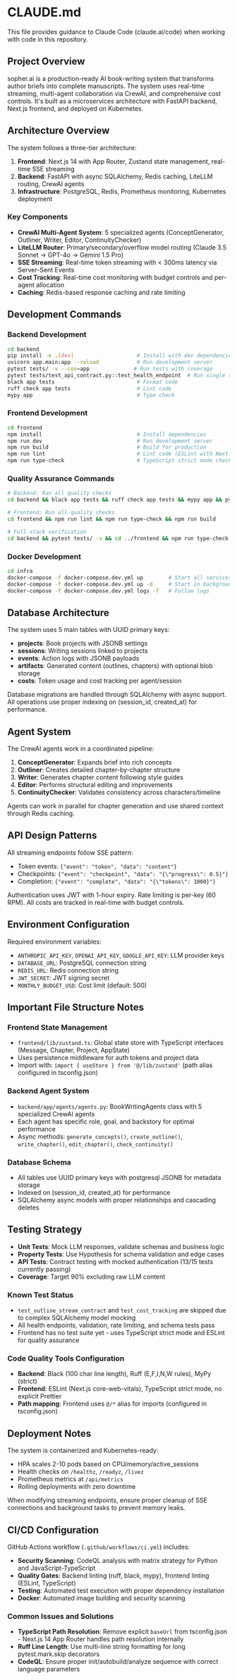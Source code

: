 # CLAUDE.md

This file provides guidance to Claude Code (claude.ai/code) when working with code in this repository.

## Project Overview

sopher.ai is a production-ready AI book-writing system that transforms author briefs into complete manuscripts. The system uses real-time streaming, multi-agent collaboration via CrewAI, and comprehensive cost controls. It's built as a microservices architecture with FastAPI backend, Next.js frontend, and deployed on Kubernetes.

## Architecture Overview

The system follows a three-tier architecture:

1. **Frontend**: Next.js 14 with App Router, Zustand state management, real-time SSE streaming
2. **Backend**: FastAPI with async SQLAlchemy, Redis caching, LiteLLM routing, CrewAI agents
3. **Infrastructure**: PostgreSQL, Redis, Prometheus monitoring, Kubernetes deployment

### Key Components

- **CrewAI Multi-Agent System**: 5 specialized agents (ConceptGenerator, Outliner, Writer, Editor, ContinuityChecker)
- **LiteLLM Router**: Primary/secondary/overflow model routing (Claude 3.5 Sonnet → GPT-4o → Gemini 1.5 Pro)
- **SSE Streaming**: Real-time token streaming with < 300ms latency via Server-Sent Events
- **Cost Tracking**: Real-time cost monitoring with budget controls and per-agent allocation
- **Caching**: Redis-based response caching and rate limiting

## Development Commands

### Backend Development

```bash
cd backend
pip install -e .[dev]                    # Install with dev dependencies
uvicorn app.main:app --reload            # Run development server
pytest tests/ -v --cov=app              # Run tests with coverage
pytest tests/test_api_contract.py::test_health_endpoint  # Run single test
black app tests                          # Format code
ruff check app tests                     # Lint code  
mypy app                                 # Type check
```

### Frontend Development

```bash
cd frontend
npm install                              # Install dependencies
npm run dev                              # Run development server
npm run build                            # Build for production
npm run lint                             # Lint code (ESLint with Next.js rules)
npm run type-check                       # TypeScript strict mode checking
```

### Quality Assurance Commands

```bash
# Backend: Run all quality checks
cd backend && black app tests && ruff check app tests && mypy app && pytest tests/ -v

# Frontend: Run all quality checks  
cd frontend && npm run lint && npm run type-check && npm run build

# Full stack verification
cd backend && pytest tests/ -v && cd ../frontend && npm run type-check
```

### Docker Development

```bash
cd infra
docker-compose -f docker-compose.dev.yml up        # Start all services
docker-compose -f docker-compose.dev.yml up -d     # Start in background
docker-compose -f docker-compose.dev.yml logs -f   # Follow logs
```

## Database Architecture

The system uses 5 main tables with UUID primary keys:

- **projects**: Book projects with JSONB settings
- **sessions**: Writing sessions linked to projects  
- **events**: Action logs with JSONB payloads
- **artifacts**: Generated content (outlines, chapters) with optional blob storage
- **costs**: Token usage and cost tracking per agent/session

Database migrations are handled through SQLAlchemy with async support. All operations use proper indexing on (session_id, created_at) for performance.

## Agent System

The CrewAI agents work in a coordinated pipeline:

1. **ConceptGenerator**: Expands brief into rich concepts
2. **Outliner**: Creates detailed chapter-by-chapter structure  
3. **Writer**: Generates chapter content following style guides
4. **Editor**: Performs structural editing and improvements
5. **ContinuityChecker**: Validates consistency across characters/timeline

Agents can work in parallel for chapter generation and use shared context through Redis caching.

## API Design Patterns

All streaming endpoints follow SSE pattern:
- Token events: `{"event": "token", "data": "content"}`
- Checkpoints: `{"event": "checkpoint", "data": "{\"progress\": 0.5}"}`
- Completion: `{"event": "complete", "data": "{\"tokens\": 1000}"}`

Authentication uses JWT with 1-hour expiry. Rate limiting is per-key (60 RPM). All costs are tracked in real-time with budget controls.

## Environment Configuration

Required environment variables:
- `ANTHROPIC_API_KEY`, `OPENAI_API_KEY`, `GOOGLE_API_KEY`: LLM provider keys
- `DATABASE_URL`: PostgreSQL connection string  
- `REDIS_URL`: Redis connection string
- `JWT_SECRET`: JWT signing secret
- `MONTHLY_BUDGET_USD`: Cost limit (default: 500)

## Important File Structure Notes

### Frontend State Management
- `frontend/lib/zustand.ts`: Global state store with TypeScript interfaces (Message, Chapter, Project, AppState)
- Uses persistence middleware for auth tokens and project data
- Import with: `import { useStore } from '@/lib/zustand'` (path alias configured in tsconfig.json)

### Backend Agent System
- `backend/app/agents/agents.py`: BookWritingAgents class with 5 specialized CrewAI agents
- Each agent has specific role, goal, and backstory for optimal performance
- Async methods: `generate_concepts()`, `create_outline()`, `write_chapter()`, `edit_chapter()`, `check_continuity()`

### Database Schema
- All tables use UUID primary keys with postgresql JSONB for metadata storage
- Indexed on (session_id, created_at) for performance
- SQLAlchemy async models with proper relationships and cascading deletes

## Testing Strategy

- **Unit Tests**: Mock LLM responses, validate schemas and business logic
- **Property Tests**: Use Hypothesis for schema validation and edge cases
- **API Tests**: Contract testing with mocked authentication (13/15 tests currently passing)
- **Coverage**: Target 90% excluding raw LLM content

### Known Test Status
- `test_outline_stream_contract` and `test_cost_tracking` are skipped due to complex SQLAlchemy model mocking
- All health endpoints, validation, rate limiting, and schema tests pass
- Frontend has no test suite yet - uses TypeScript strict mode and ESLint for quality assurance

### Code Quality Tools Configuration
- **Backend**: Black (100 char line length), Ruff (E,F,I,N,W rules), MyPy (strict)
- **Frontend**: ESLint (Next.js core-web-vitals), TypeScript strict mode, no explicit Prettier
- **Path mapping**: Frontend uses `@/*` alias for imports (configured in tsconfig.json)

## Deployment Notes

The system is containerized and Kubernetes-ready:
- HPA scales 2-10 pods based on CPU/memory/active_sessions
- Health checks on `/healthz`, `/readyz`, `/livez`
- Prometheus metrics at `/api/metrics`
- Rolling deployments with zero downtime

When modifying streaming endpoints, ensure proper cleanup of SSE connections and background tasks to prevent memory leaks.

## CI/CD Configuration

GitHub Actions workflow (`.github/workflows/ci.yml`) includes:
- **Security Scanning**: CodeQL analysis with matrix strategy for Python and JavaScript-TypeScript
- **Quality Gates**: Backend linting (ruff, black, mypy), frontend linting (ESLint, TypeScript)
- **Testing**: Automated test execution with proper dependency installation
- **Docker**: Automated image building and security scanning

### Common Issues and Solutions
- **TypeScript Path Resolution**: Remove explicit `baseUrl` from tsconfig.json - Next.js 14 App Router handles path resolution internally
- **Ruff Line Length**: Use multi-line string formatting for long pytest.mark.skip decorators
- **CodeQL**: Ensure proper init/autobuild/analyze sequence with correct language parameters